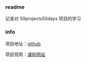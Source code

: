 ### readme

记录对 50projects50days 项目的学习

### info

项目地址：[github](https://github.com/bradtraversy/50projects50days)

项目官网：[课程网站](https://50projects50days.com/)